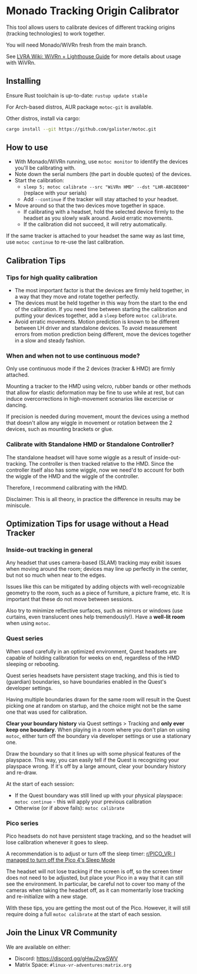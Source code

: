 # Monado Tracking Origin Calibrator

This tool allows users to calibrate devices of different tracking origins (tracking technologies) to work together.

You will need Monado/WiVRn fresh from the main branch.

See [LVRA Wiki: WiVRn + Lighthouse Guide](https://lvra.gitlab.io/docs/fossvr/wivrn/#wivrn--lighthouse-driver) for more details about usage with WiVRn.

## Installing

Ensure Rust toolchain is up-to-date: `rustup update stable`

For Arch-based distros, AUR package `motoc-git` is available.

Other distros, install via cargo:

```bash
cargo install --git https://github.com/galister/motoc.git
```

## How to use

- With Monado/WiVRn running, use `motoc monitor` to identify the devices you'll be calibrating with.
- Note down the serial numbers (the part in double quotes) of the devices.
- Start the calibration:
  - `sleep 5; motoc calibrate --src "WiVRn HMD" --dst "LHR-ABCDE000"` (replace with your serials)
  - Add `--continue` if the tracker will stay attached to your headset.
- Move around so that the two devices move together in space.
  - If calibrating with a headset, hold the selected device firmly to the headset as you slowly walk around. Avoid erratic movements.
  - If the calibration did not succeed, it will retry automatically.

If the same tracker is attached to your headset the same way as last time, use `motoc continue` to re-use the last calibration.

## Calibration Tips

### Tips for high quality calibration

- The most important factor is that the devices are firmly held together, in a way that they move and rotate together perfectly.
- The devices must be held together in this way from the start to the end of the calibration. If you need time between starting the calibration and putting your devices together, add a `sleep` before `motoc calibrate`.
- Avoid erratic movements. Motion prediction is known to be different between LH driver and standalone devices. To avoid measurement errors from motion prediction being different, move the devices together in a slow and steady fashion.

### When and when not to use continuous mode?

Only use continuous mode if the 2 devices (tracker & HMD) are firmly attached.

Mounting a tracker to the HMD using velcro, rubber bands or other methods that allow for elastic deformation may be fine to use while at rest, but can induce overcorrections in high-movement scenarios like excercise or dancing.

If precision is needed during movement, mount the devices using a method that doesn't allow any wiggle in movement or rotation between the 2 devices, such as mounting brackets or glue.

### Calibrate with Standalone HMD or Standalone Controller?

The standalone headset will have some wiggle as a result of inside-out-tracking. The controller is then tracked relative to the HMD. Since the controller itself also has some wiggle, now we need'd to account for both the wiggle of the HMD and the wiggle of the controller.

Therefore, I recommend calibrating with the HMD.

Disclaimer: This is all theory, in practice the difference in results may be miniscule.

## Optimization Tips for usage without a Head Tracker

### Inside-out tracking in general

Any headset that uses camera-based (SLAM) tracking may exibit issues when moving around the room; devices may line up perfectly in the center, but not so much when near to the edges.

Issues like this can be mitigated by adding objects with well-recognizable geometry to the room, such as a piece of furniture, a picture frame, etc. It is important that these do not move between sessions.

Also try to minimize reflective surfaces, such as mirrors or windows (use curtains, even translucent ones help tremendously!). Have a **well-lit room** when using `motoc`.

### Quest series

When used carefully in an optimized environment, Quest headsets are capable of holding calibration for weeks on end, regardless of the HMD sleeping or rebooting.

Quest series headsets have persistent stage tracking, and this is tied to (guardian) boundaries, so have boundaries enabled in the Quest's developer settings.

Having multiple boundaries drawn for the same room will result in the Quest picking one at random on startup, and the choice might not be the same one that was used for calibration.

**Clear your boundary history** via Quest settings > Tracking and **only ever keep one boundary**. When playing in a room where you don't plan on using `motoc`, either turn off the boundary via developer settings or use a stationary one.

Draw the boundary so that it lines up with some physical features of the playspace. This way, you can easily tell if the Quest is recognizing your playspace wrong. If it's off by a large amount, clear your boundary history and re-draw.

At the start of each session:
- If the Quest boundary was still lined up with your physical playspace: `motoc continue` - this will apply your previous calibration
- Otherwise (or if above fails): `motoc calibrate`

### Pico series

Pico headsets do not have persistent stage tracking, and so the headset will lose calibration whenever it goes to sleep.

A recommendation is to adjust or turn off the sleep timer: [r/PICO_VR: I managed to turn off the Pico 4's Sleep Mode](https://www.reddit.com/r/PICO_VR/comments/zmspi9/i_managed_to_turn_off_the_pico_4s_sleep_mode_by/)

The headset will not lose tracking if the screen is off, so the screen timer does not need to be adjusted, but place your Pico in a way that it can still see the environment. In particular, be careful not to cover too many of the cameras when taking the headset off, as it can momentarily lose tracking and re-initialize with a new stage.

With these tips, you are getting the most out of the Pico. However, it will still require doing a full `motoc calibrate` at the start of each session.


## Join the Linux VR Community

We are available on either:

- Discord: <https://discord.gg/gHwJ2vwSWV>
- Matrix Space: `#linux-vr-adventures:matrix.org`
